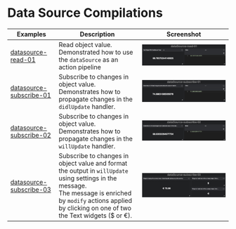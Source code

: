# Data Source Compilations

| Examples | Description | Screenshot |
| --- | --- | --- |
|[datasource-read-01](./datasource-read-01.json)| Read object value. Demonstrated how to use the `dataSource` as an action pipeline|![datasource-read-01](../../../assets/images/compilations/datasource/datasource-read-01.png)|
|[datasource-subscribe-01](./datasource-subscribe-01.json)| Subscribe to changes in object value. Demonstrates how to propagate changes in the `didlUpdate` handler.|![datasource-subscribe-01](../../../assets/images/compilations/datasource/datasource-subscribe-01.png)|
|[datasource-subscribe-02](./datasource-subscribe-02.json)| Subscribe to changes in object value. Demonstrates how to propagate changes in the `willUpdate` handler.|![datasource-subscribe-02](../../../assets/images/compilations/datasource/datasource-subscribe-02.png)|
|[datasource-subscribe-03](./datasource-subscribe-03.json)| Subscribe to changes in object value and format the output in `willUpdate` using settings in the message. <br/> The message is enriched by `modify` actions applied by clicking on one of two the Text widgets ($ or €). |![datasource-subscribe-03](../../../assets/images/compilations/datasource/datasource-subscribe-03.png)|
